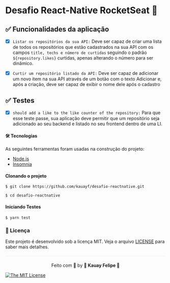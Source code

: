 # Desafio React-Native RocketSeat 🚀 


##  ✅ Funcionalidades da aplicação

- [x] ```Listar os repositórios da sua API:``` Deve ser capaz de criar uma lista de todos os repositórios que estão cadastrados na sua API com os campos ```title, techs e número de curtidas``` seguindo o padrão ```${repository.likes}``` curtidas, apenas alterando o número para ser dinâmico.

- [x] ```Curtir um repositório listado da API:``` Deve ser capaz de adicionar um novo item na sua API através de um botão com o texto Adicionar e, após a criação, deve ser capaz de exibir o nome dele após o cadastro

##  ✅ Testes

- [x] ```should add a like to the like counter of the repository:``` Para que esse teste passe, sua aplicação deve permitir que um repositório seja adicionado ao seu backend e listado no seu frontend dentro de uma LI.


#### 🛠 Tecnologias

As seguintes ferramentas foram usadas na construção do projeto:

- [Node.js](https://nodejs.org/en/)
- [Insomnia](https://insomnia.rest/products/insomnia)

#### Clonando o projeto
```$ git clone https://github.com/kauayf/desafio-reactnative.git```

```$ cd desafio-reactnative```

#### Iniciando Testes
```$ yarn test```


### :memo: Licença

Este projeto é desenvolvido sob a licença MIT. Veja o arquivo [LICENSE](LICENSE.md) para saber mais detalhes.

<p align="center" style="margin-top: 20px; border-top: 1px solid #eee; padding-top: 20px;">Feito com 💙 by <strong>  🌠 Kauay Felipe 🌠 </strong> </p>

 
[![The MIT License](https://img.shields.io/badge/license-MIT-green.svg?style=flat-square)](http://github.com/jvictorfarias/gobarber/LICENSE.md)

